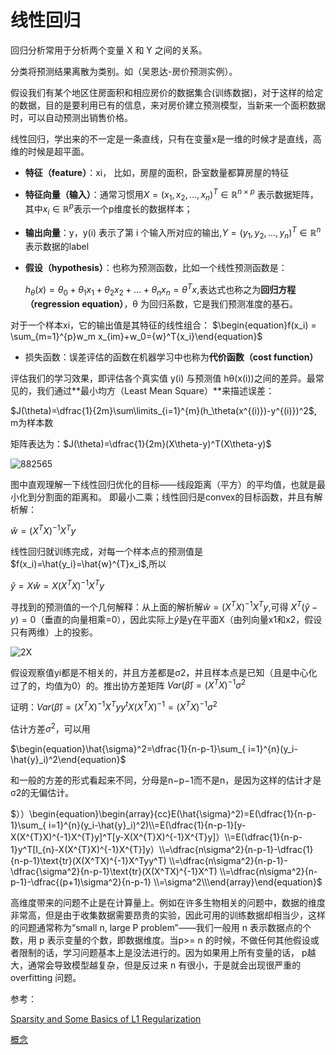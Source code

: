 # 线性回归

回归分析常用于分析两个变量 X 和 Y 之间的关系。

分类将预测结果离散为类别。如（吴恩达-房价预测实例）。

假设我们有某个地区住房面积和相应房价的数据集合(训练数据)，对于这样的给定的数据，目的是要利用已有的信息，来对房价建立预测模型，当新来一个面积数据时，可以自动预测出销售价格。

线性回归，学出来的不一定是一条直线，只有在变量x是一维的时候才是直线，高维的时候是超平面。

- **特征（feature）**：xi， 比如，房屋的面积，卧室数量都算房屋的特征

- **特征向量（输入）**：通常习惯用$X=(x_1, x_2, ...,x_n)^T \in \mathbb{R}^{n\times p}$ 表示数据矩阵，其中$x_i \in \mathbb{R}^p$表示一个p维度长的数据样本；

- **输出向量**：y，y(i) 表示了第 i 个输入所对应的输出,$Y=(y_1, y_2, ...,y_n)^T \in \mathbb{R}^{n}$表示数据的label

- **假设（hypothesis）**：也称为预测函数，比如一个线性预测函数是：

  $h_\theta(x)=\theta_0+\theta_1x_1+\theta_2x_2+\dots+\theta_nx_n=\theta^Tx$,表达式也称之为**回归方程（regression equation）**，θ 为回归系数，它是我们预测准度的基石。

对于一个样本xi，它的输出值是其特征的线性组合： $\begin{equation}f(x_i) = \sum_{m=1}^{p}w_m x_{im}+w_0={w}^T{x_i}\end{equation}$

- 损失函数：误差评估的函数在机器学习中也称为**代价函数（cost function）**

评估我们的学习效果，即评估各个真实值 y(i) 与预测值 hθ(x(i))之间的差异。最常见的，我们通过**最小均方（Least Mean Square）**来描述误差：

$J(\theta)=\dfrac{1}{2m}\sum\limits_{i=1}^{m}(h_\theta(x^{(i)})-y^{(i)})^2$, m为样本数

矩阵表达为：$J(\theta)=\dfrac{1}{2m}(X\theta-y)^T(X\theta-y)$

![882565](https://github.com/appletrue/NoteML/blob/master/PICs/882565.jpg)

图中直观理解一下线性回归优化的目标——线段距离（平方）的平均值，也就是最小化到分割面的距离和。 即最小二乘；线性回归是convex的目标函数，并且有解析解：

$\begin{equation}\hat{w}=(X^{T}X)^{-1}X^{T}y\end{equation}$

线性回归就训练完成，对每一个样本点的预测值是$f(x_i)=\hat{y_i}=\hat{w}^{T}x_i$,所以

$\begin{equation}\hat{y} = X\hat{w} = X(X^{T}X)^{-1}X^{T}y\end{equation}$

寻找到的预测值的一个几何解释：从上面的解析解$\hat{w}=(X^{T}X)^{-1}X^{T}y$,可得 $X^T(\hat{y}-y)=0$（垂直的向量相乘=0），因此实际上$\hat{y}$是y在平面X（由列向量x1和x2，假设只有两维）上的投影。

![2X](https://github.com/appletrue/NoteML/blob/master/PICs/2X.jpg)

假设观察值yi都是不相关的，并且方差都是σ2，并且样本点是已知（且是中心化过了的，均值为0）的。推出协方差矩阵 $\begin{equation}Var(\hat{\beta}) = (X^{T}X)^{-1}\sigma^2\end{equation}$

证明：$\begin{equation}Var(\hat{\beta}) = (X^{T}X)^{-1}X^{T}yy^{t}X(X^{T}X)^{-1}=(X^{T}X)^{-1}\sigma^2\end{equation}$

估计方差$σ^2$，可以用

$\begin{equation}\hat{\sigma}^2=\dfrac{1}{n-p-1}\sum_{	i=1}^{n}(y_i-\hat{y}_i)^2\end{equation}$

和一般的方差的形式看起来不同，分母是n−p−1而不是n，是因为这样的估计才是σ2的无偏估计。

$））\begin{equation}\begin{array}{cc}E(\hat{\sigma}^2)=E(\dfrac{1}{n-p-1}\sum_{	i=1}^{n}(y_i-\hat{y}_i)^2)\\=E(\dfrac{1}{n-p-1}[y-X(X^{T}X)^{-1}X^{T}y]^T[y-X(X^{T}X)^{-1}X^{T}y]）\\=E(\dfrac{1}{n-p-1}y^T[I_{n}-X(X^{T}X)^{-1}X^{T}]y）\\=\dfrac{n\sigma^2}{n-p-1}-\dfrac{1}{n-p-1}\text{tr}(X(X^TX)^{-1}X^Tyy^T) \\=\dfrac{n\sigma^2}{n-p-1}-\dfrac{\sigma^2}{n-p-1}\text{tr}(X(X^TX)^{-1}X^T) \\=\dfrac{n\sigma^2}{n-p-1}-\dfrac{(p+1)\sigma^2}{n-p-1} \\=\sigma^2\\\end{array}\end{equation}$

高维度带来的问题不止是在计算量上。例如在许多生物相关的问题中，数据的维度 非常高，但是由于收集数据需要昂贵的实验，因此可用的训练数据却相当少，这样的问题通常称为“small n, large P problem”——我们一般用 n 表示数据点的个数，用 p  表示变量的个数，即数据维度。当p>= n  的时候，不做任何其他假设或者限制的话，学习问题基本上是没法进行的。因为如果用上所有变量的话， p越大，通常会导致模型越复杂，但是反过来 n 有很小，于是就会出现很严重的 overfitting 问题。



参考：

[](https://blog.csdn.net/xbinworld/article/details/43919445)

[Sparsity and Some Basics of L1 Regularization](http://freemind.pluskid.org/machine-learning/sparsity-and-some-basics-of-l1-regularization/)

[概念](https://yoyoyohamapi.gitbooks.io/mit-ml/content/%E7%BA%BF%E6%80%A7%E5%9B%9E%E5%BD%92/articles/%E7%BA%BF%E6%80%A7%E5%9B%9E%E5%BD%92%E4%B8%8E%E6%A2%AF%E5%BA%A6%E4%B8%8B%E9%99%8D.html)
